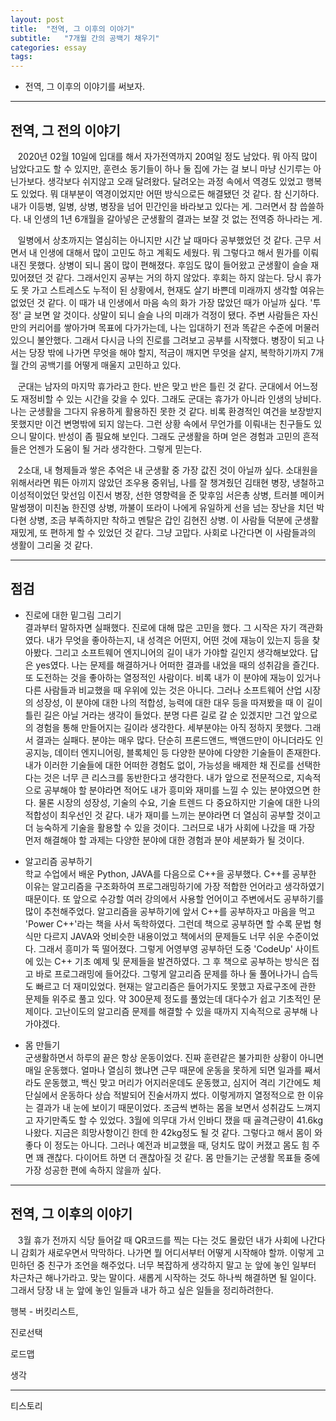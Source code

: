 ```yaml
---
layout: post
title:  "전역, 그 이후의 이야기"
subtitle:   "7개월 간의 공백기 채우기"
categories: essay
tags: 
---
```


- 전역, 그 이후의 이야기를 써보자.

___

## 전역, 그 전의 이야기

&nbsp;&nbsp;&nbsp;2020년 02월 10일에 입대를 해서 자가전역까지 20여일 정도 남았다. 뭐 아직 많이 남았다고도 할 수 있지만, 훈련소 동기들이 하나 둘 집에 가는 걸 보니 마냥 신기루는 아닌가보다. 생각보다 쉬지않고 오래 달려왔다. 달려오는 과정 속에서 역경도 있었고 행복도 있었다. 뭐 대부분이 역경이었지만 어떤 방식으로든 해결됐던 것 같다. 참 신기하다. 내가 이등병, 일병, 상병, 병장을 넘어 민간인을 바라보고 있다는 게. 그러면서 참 씁쓸하다. 내 인생의 1년 6개월을 갈아넣은 군생활의 결과는 보잘 것 없는 전역증 하나라는 게.  

&nbsp;&nbsp;&nbsp;일병에서 상초까지는 열심히는 아니지만 시간 날 때마다 공부했었던 것 같다. 근무 서면서 내 인생에 대해서 많이 고민도 하고 계획도 세웠다. 뭐 그렇다고 해서 뭔가를 이뤄내진 못했다. 상병이 되니 몸이 많이 편해졌다. 후임도 많이 들어왔고 군생활이 슬슬 재밌어졌던 것 같다. 그래서인지 공부는 거의 하지 않았다. 후회는 하지 않는다. 당시 휴가도 못 가고 스트레스도 누적이 된 상황에서, 현재도 살기 바쁜데 미래까지 생각할 여유는 없었던 것 같다. 이 때가 내 인생에서 마음 속의 화가 가장 많았던 때가 아닐까 싶다. '투정' 글 보면 알 것이다. 상말이 되니 슬슬 나의 미래가 걱정이 됐다. 주변 사람들은 자신만의 커리어를 쌓아가며 목표에 다가가는데, 나는 입대하기 전과 똑같은 수준에 머물러 있으니 불안했다. 그래서 다시금 나의 진로를 그려보고 공부를 시작했다. 병장이 되고 나서는 당장 밖에 나가면 무엇을 해야 할지, 적금이 깨지면 무엇을 살지, 복학하기까지 7개월 간의 공백기를 어떻게 매울지 고민하고 있다.

&nbsp;&nbsp;&nbsp;군대는 남자의 마지막 휴가라고 한다. 반은 맞고 반은 틀린 것 같다. 군대에서 어느정도 재정비할 수 있는 시간을 갖을 수 있다. 그래도 군대는 휴가가 아니라 인생의 낭비다. 나는 군생활을 그다지 유용하게 활용하진 못한 것 같다. 비록 환경적인 여건을 보장받지 못했지만 이건 변명밖에 되지 않는다. 그런 상황 속에서 무언가를 이뤄내는 친구들도 있으니 말이다. 반성이 좀 필요해 보인다. 그래도 군생활을 하며 얻은 경험과 고민의 흔적들은 언젠가 도움이 될 거라 생각한다. 그렇게 믿는다.

&nbsp;&nbsp;&nbsp;2소대, 내 형제들과 쌓은 추억은 내 군생활 중 가장 값진 것이 아닐까 싶다. 소대원을 위해서라면 뭐든 아끼지 않았던 조우용 중위님, 나를 잘 챙겨줬던 김태현 병장, 냉철하고 이성적이었던 맞선임 이진서 병장, 선한 영향력을 준 맞후임 서은총 상병, 트러블 메이커 말썽쟁이 미친놈 한진영 상병, 까불이 또라이 나에게 유일하게 선을 넘는 장난을 치던 박다현 상병, 조금 부족하지만 착하고 멘탈은 갑인 김현진 상병. 이 사람들 덕분에 군생활 재밌게, 또 편하게 할 수 있었던 것 같다. 그냥 고맙다. 사회로 나간다면 이 사람들과의 생활이 그리울 것 같다.

---

## 점검

- 진로에 대한 밑그림 그리기  
결과부터 말하자면 실패했다. 진로에 대해 많은 고민을 했다. 그 시작은 자기 객관화였다. 내가 무엇을 좋아하는지, 내 성격은 어떤지, 어떤 것에 재능이 있는지 등을 찾아봤다. 그리고 소프트웨어 엔지니어의 길이 내가 가야할 길인지 생각해보았다. 답은 yes였다. 나는 문제를 해결하거나 어떠한 결과를 내었을 때의 성취감을 즐긴다. 또 도전하는 것을 좋아하는 열정적인 사람이다. 비록 내가 이 분야에 재능이 있거나 다른 사람들과 비교했을 때 우위에 있는 것은 아니다. 그러나 소프트웨어 산업 시장의 성장성, 이 분야에 대한 나의 적합성, 능력에 대한 대우 등을 따져봤을 때 이 길이 틀린 길은 아닐 거라는 생각이 들었다. 분명 다른 길로 갈 순 있겠지만 그건 앞으로의 경험을 통해 만들어지는 길이라 생각한다. 세부분야는 아직 정하지 못했다. 그래서 결과는 실패다. 분야는 매우 많다. 단순히 프론드앤드, 백앤드만이 아니더라도 인공지능, 데이터 엔지니어링, 블록체인 등 다양한 분야에 다양한 기술들이 존재한다. 내가 이러한 기술들에 대한 어떠한 경험도 없이, 가능성을 배제한 채 진로를 선택한다는 것은 너무 큰 리스크를 동반한다고 생각한다. 내가 앞으로 전문적으로, 지속적으로 공부해야 할 분야라면 적어도 내가 흥미와 재미를 느낄 수 있는 분야였으면 한다. 물론 시장의 성장성, 기술의 수요, 기술 트렌드 다 중요하지만 기술에 대한 나의 적합성이 최우선인 것 같다. 내가 재미를 느끼는 분야라면 더 열심히 공부할 것이고 더 능숙하게 기술을 활용할 수 있을 것이다. 그러므로 내가 사회에 나갔을 때 가장 먼저 해결해야 할 과제는 다양한 분야에 대한 경험과 분야 세분화가 될 것이다.  

- 알고리즘 공부하기  
학교 수업에서 배운 Python, JAVA를 다음으로 C++을 공부했다. C++를 공부한 이유는 알고리즘을 구조화하여 프로그래밍하기에 가장 적합한 언어라고 생각하였기 때문이다. 또 앞으로 수강할 여러 강의에서 사용할 언어이고 주변에서도 공부하기를 많이 추천해주었다. 알고리즘을 공부하기에 앞서 C++를 공부하자고 마음을 먹고 'Power C++'라는 책을 사서 독학하였다. 그런데 책으로 공부하면 할 수록 문법 형식만 다르지 JAVA와 엇비슷한 내용이었고 책에서의 문제들도 너무 쉬운 수준이었다. 그래서 흥미가 뚝 떨어졌다. 그렇게 어영부영 공부하던 도중 'CodeUp' 사이트에 있는 C++ 기초 예제 및 문제들을 발견하였다. 그 후 책으로 공부하는 방식은 접고 바로 프로그래밍에 들어갔다. 그렇게 알고리즘 문제를 하나 둘 풀어나가니 습득도 빠르고 더 재미있었다. 현재는 알고리즘은 들어가지도 못했고 자료구조에 관한 문제들 위주로 풀고 있다. 약 300문제 정도를 풀었는데 대다수가 쉽고 기초적인 문제이다. 고난이도의 알고리즘 문제를 해결할 수 있을 때까지 지속적으로 공부해 나가야겠다.

- 몸 만들기  
군생활하면서 하루의 끝은 항상 운동이었다. 진짜 훈련같은 불가피한 상황이 아니면 매일 운동했다. 얼마나 열심히 했냐면 근무 때문에 운동을 못하게 되면 일과를 째서라도 운동했고, 백신 맞고 머리가 어지러운데도 운동했고, 심지어 격리 기간에도 체단실에서 운동하다 상습 적발되어 진술서까지 썼다. 이렇게까지 열정적으로 한 이유는 결과가 내 눈에 보이기 때문이었다. 조금씩 변하는 몸을 보면서 성취감도 느껴지고 자기만족도 할 수 있었다. 3월에 의무대 가서 인바디 쟀을 때 골격근량이 41.6kg 나왔다. 지금은 희망사항이긴 한데 한 42kg정도 될 것 같다. 그렇다고 해서 몸이 와 좋다 이 정도는 아니다. 그러나 예전과 비교했을 때, 덩치도 많이 커졌고 몸도 힘 주면 꽤 괜찮다. 다이어트 하면 더 괜찮아질 것 같다. 몸 만들기는 군생활 목표들 중에 가장 성공한 편에 속하지 않을까 싶다.

---

## 전역, 그 이후의 이야기

&nbsp;&nbsp;&nbsp;3월 휴가 전까지 식당 들어갈 때 QR코드를 찍는 다는 것도 몰랐던 내가 사회에 나간다니 감회가 새로우면서 막막하다. 나가면 뭘 어디서부터 어떻게 시작해야 할까. 이렇게 고민하던 중 친구가 조언을 해주었다. 너무 복잡하게 생각하지 말고 눈 앞에 놓인 일부터 차근차근 해나가라고. 맞는 말이다. 새롭게 시작하는 것도 하나씩 해결하면 될 일이다. 그래서 당장 내 눈 앞에 놓인 일들과 내가 하고 싶은 일들을 정리하려한다.


행복 - 버킷리스트,

진로선택

로드맵

생각

---

티스토리